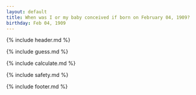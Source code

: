 ```yaml
---
layout: default
title: When was I or my baby conceived if born on February 04, 1909?
birthday: Feb 04, 1909
---
```


{% include header.md %}

{% include guess.md %}

{% include calculate.md %}

{% include safety.md %}

{% include footer.md %}



